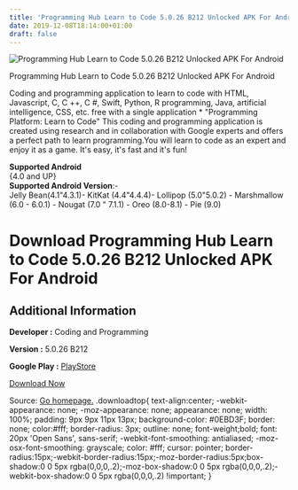 ```yaml
---
title: 'Programming Hub Learn to Code 5.0.26 B212 Unlocked APK For Android'
date: 2019-12-08T18:14:00+01:00
draft: false
---
```


![Programming Hub Learn to Code 5.0.26 B212 Unlocked APK For Android](https://i0.wp.com/apkhome.net/wp-content/uploads/2019/12/Programming-Hub-Learn-to-Code-5.0.26-B212-Unlocked.png "Programming Hub Learn to Code 5.0.26 B212 Unlocked APK For Android")

  

Programming Hub Learn to Code 5.0.26 B212 Unlocked APK For Android

Coding and programming application to learn to code with HTML, Javascript, C, C ++, C #, Swift, Python, R programming, Java, artificial intelligence, CSS, etc. free with a single application \* "Programming Platform: Learn to Code" This coding and programming application is created using research and in collaboration with Google experts and offers a perfect path to learn programming.You will learn to code as an expert and enjoy it as a game. It's easy, it's fast and it's fun!

**Supported Android**  
{4.0 and UP}  
**Supported Android Version**:-  
Jelly Bean(4.1"4.3.1)- KitKat (4.4"4.4.4)- Lollipop (5.0"5.0.2) - Marshmallow (6.0 - 6.0.1) - Nougat (7.0 " 7.1.1) - Oreo (8.0-8.1) - Pie (9.0)

Download Programming Hub Learn to Code 5.0.26 B212 Unlocked APK For Android
===========================================================================

Additional Information
----------------------

**Developer :** Coding and Programming

**Version :** 5.0.26 B212

**Google Play :** [PlayStore](https://play.google.com/store/apps/details?id=com.freeit.java)

  

[Download Now](https://store4app.co/post/programming-hub-learn-to-code-5-0-26-b212-unlocked-apk-for-android_1575824798)

  
Source: [Go homepage.](https://store4app.co/post/programming-hub-learn-to-code-5-0-26-b212-unlocked-apk-for-android_1575824798) .downloadtop{ text-align:center; -webkit-appearance: none; -moz-appearance: none; appearance: none; width: 100%; padding: 9px 9px 11px 13px; background-color: #0EBD3F; border: none; color:#fff; border-radius: 3px; outline: none; font-weight;bold; font: 20px 'Open Sans', sans-serif; -webkit-font-smoothing: antialiased; -moz-osx-font-smoothing: grayscale; color: #fff; cursor: pointer; border-radius:15px;-webkit-border-radius:15px;-moz-border-radius:5px;box-shadow:0 0 5px rgba(0,0,0,.2);-moz-box-shadow:0 0 5px rgba(0,0,0,.2);-webkit-box-shadow:0 0 5px rgba(0,0,0,.2) !important; }